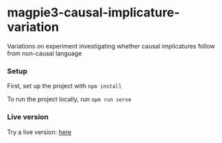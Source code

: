 # magpie3-causal-implicature-variation
Variations on experiment investigating whether causal implicatures follow from non-causal language

### Setup

First, set up the project with `npm install`

To run the project locally, run `npm run serve`

### Live version

Try a live version: [here](https://magpie-ea.github.io/magpie3-causal-implicature-variation/association-pilots/pilot1/)
